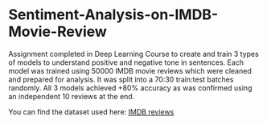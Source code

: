 # Sentiment-Analysis-on-IMDB-Movie-Review

Assignment completed in Deep Learning Course to create and train 3 types of models to understand positive and negative tone in sentences. Each model was trained using 50000 IMDB movie reviews which were cleaned and prepared for analysis. It was split into a 70:30 train:test batches randomly. All 3 models achieved +80% accuracy as was confirmed using an independent 10 reviews at the end.

You can find the dataset used here: [IMDB reviews](https://drive.google.com/file/d/1DqGPbxxr2StroQQZnPVPg5nk_Oj37xZd/view?usp=sharing)
